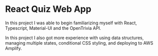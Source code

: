 # React Quiz Web App
In this project I was able to begin familiarizing myself with React, Typescript, Material-UI and the OpenTrivia API.

In this project I also got more experience with using data structures, managing multiple states, conditional CSS styling, and deploying to AWS Amplify.